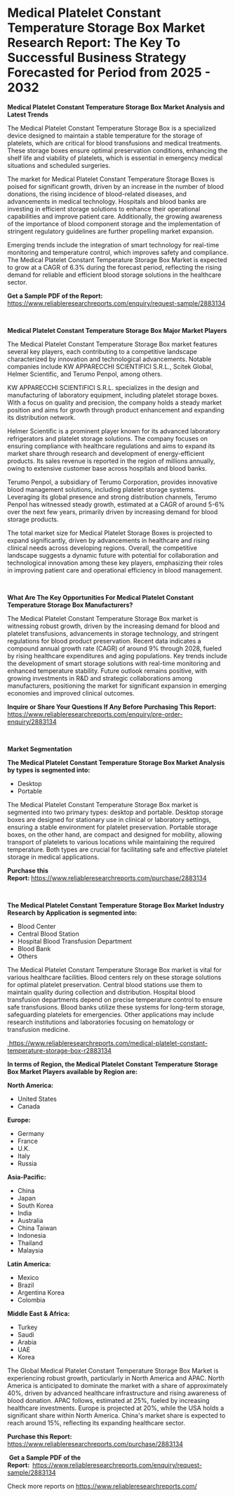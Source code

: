 <p><h1>Medical Platelet Constant Temperature Storage Box Market Research Report: The Key To Successful Business Strategy Forecasted for Period from 2025 - 2032</h1></p><p><strong>Medical Platelet Constant Temperature Storage Box Market Analysis and Latest Trends</strong></p>
<p><p>The Medical Platelet Constant Temperature Storage Box is a specialized device designed to maintain a stable temperature for the storage of platelets, which are critical for blood transfusions and medical treatments. These storage boxes ensure optimal preservation conditions, enhancing the shelf life and viability of platelets, which is essential in emergency medical situations and scheduled surgeries.</p><p>The market for Medical Platelet Constant Temperature Storage Boxes is poised for significant growth, driven by an increase in the number of blood donations, the rising incidence of blood-related diseases, and advancements in medical technology. Hospitals and blood banks are investing in efficient storage solutions to enhance their operational capabilities and improve patient care. Additionally, the growing awareness of the importance of blood component storage and the implementation of stringent regulatory guidelines are further propelling market expansion.</p><p>Emerging trends include the integration of smart technology for real-time monitoring and temperature control, which improves safety and compliance. The Medical Platelet Constant Temperature Storage Box Market is expected to grow at a CAGR of 6.3% during the forecast period, reflecting the rising demand for reliable and efficient blood storage solutions in the healthcare sector.</p></p>
<p><strong>Get a Sample PDF of the Report:&nbsp;</strong> <a href="https://www.reliableresearchreports.com/enquiry/request-sample/2883134?utm_campaign=2395&utm_medium=2&utm_source=Github&utm_content=ia&utm_term=13032025&utm_id=medical-platelet-constant-temperature-storage-box">https://www.reliableresearchreports.com/enquiry/request-sample/2883134</a></p>
<p>&nbsp;</p>
<p><strong>Medical Platelet Constant Temperature Storage Box Major Market Players</strong></p>
<p><p>The Medical Platelet Constant Temperature Storage Box market features several key players, each contributing to a competitive landscape characterized by innovation and technological advancements. Notable companies include KW APPARECCHI SCIENTIFICI S.R.L., Scitek Global, Helmer Scientific, and Terumo Penpol, among others.</p><p>KW APPARECCHI SCIENTIFICI S.R.L. specializes in the design and manufacturing of laboratory equipment, including platelet storage boxes. With a focus on quality and precision, the company holds a steady market position and aims for growth through product enhancement and expanding its distribution network.</p><p>Helmer Scientific is a prominent player known for its advanced laboratory refrigerators and platelet storage solutions. The company focuses on ensuring compliance with healthcare regulations and aims to expand its market share through research and development of energy-efficient products. Its sales revenue is reported in the region of millions annually, owing to extensive customer base across hospitals and blood banks.</p><p>Terumo Penpol, a subsidiary of Terumo Corporation, provides innovative blood management solutions, including platelet storage systems. Leveraging its global presence and strong distribution channels, Terumo Penpol has witnessed steady growth, estimated at a CAGR of around 5-6% over the next few years, primarily driven by increasing demand for blood storage products.</p><p>The total market size for Medical Platelet Storage Boxes is projected to expand significantly, driven by advancements in healthcare and rising clinical needs across developing regions. Overall, the competitive landscape suggests a dynamic future with potential for collaboration and technological innovation among these key players, emphasizing their roles in improving patient care and operational efficiency in blood management.</p></p>
<p>&nbsp;</p>
<p><strong>What Are The Key Opportunities For Medical Platelet Constant Temperature Storage Box Manufacturers?</strong></p>
<p><p>The Medical Platelet Constant Temperature Storage Box market is witnessing robust growth, driven by the increasing demand for blood and platelet transfusions, advancements in storage technology, and stringent regulations for blood product preservation. Recent data indicates a compound annual growth rate (CAGR) of around 9% through 2028, fueled by rising healthcare expenditures and aging populations. Key trends include the development of smart storage solutions with real-time monitoring and enhanced temperature stability. Future outlook remains positive, with growing investments in R&D and strategic collaborations among manufacturers, positioning the market for significant expansion in emerging economies and improved clinical outcomes.</p></p>
<p><strong>Inquire or Share Your Questions If Any Before Purchasing This Report:</strong> <a href="https://www.reliableresearchreports.com/enquiry/pre-order-enquiry/2883134?utm_campaign=2395&utm_medium=2&utm_source=Github&utm_content=ia&utm_term=13032025&utm_id=medical-platelet-constant-temperature-storage-box">https://www.reliableresearchreports.com/enquiry/pre-order-enquiry/2883134</a></p>
<p>&nbsp;</p>
<p><strong>Market Segmentation</strong></p>
<p><strong>The Medical Platelet Constant Temperature Storage Box Market Analysis by types is segmented into:</strong></p>
<p><ul><li> Desktop</li><li>Portable </li></ul></p>
<p><p>The Medical Platelet Constant Temperature Storage Box market is segmented into two primary types: desktop and portable. Desktop storage boxes are designed for stationary use in clinical or laboratory settings, ensuring a stable environment for platelet preservation. Portable storage boxes, on the other hand, are compact and designed for mobility, allowing transport of platelets to various locations while maintaining the required temperature. Both types are crucial for facilitating safe and effective platelet storage in medical applications.</p></p>
<p><strong>Purchase this Report:&nbsp;</strong><a href="https://www.reliableresearchreports.com/purchase/2883134?utm_campaign=2395&utm_medium=2&utm_source=Github&utm_content=ia&utm_term=13032025&utm_id=medical-platelet-constant-temperature-storage-box">https://www.reliableresearchreports.com/purchase/2883134</a></p>
<p>&nbsp;</p>
<p><strong>The Medical Platelet Constant Temperature Storage Box Market Industry Research by Application is segmented into:</strong></p>
<p><ul><li> Blood Center</li><li>Central Blood Station</li><li>Hospital Blood Transfusion Department</li><li>Blood Bank</li><li>Others </li></ul></p>
<p><p>The Medical Platelet Constant Temperature Storage Box market is vital for various healthcare facilities. Blood centers rely on these storage solutions for optimal platelet preservation. Central blood stations use them to maintain quality during collection and distribution. Hospital blood transfusion departments depend on precise temperature control to ensure safe transfusions. Blood banks utilize these systems for long-term storage, safeguarding platelets for emergencies. Other applications may include research institutions and laboratories focusing on hematology or transfusion medicine.</p></p>
<p><a href="https://www.reliableresearchreports.com/medical-platelet-constant-temperature-storage-box-r2883134?utm_campaign=2395&utm_medium=2&utm_source=Github&utm_content=ia&utm_term=13032025&utm_id=medical-platelet-constant-temperature-storage-box">&nbsp;https://www.reliableresearchreports.com/medical-platelet-constant-temperature-storage-box-r2883134</a></p>
<p><strong>In terms of Region, the Medical Platelet Constant Temperature Storage Box Market Players available by Region are:</strong></p>
<p>
    <p> <strong> North America: </strong>
        <ul>
            <li>United States</li>
            <li>Canada</li>
        </ul>
        </p> 
    <p> <strong> Europe: </strong>
        <ul>
            <li>Germany</li>
            <li>France</li>
            <li>U.K.</li>
            <li>Italy</li>
            <li>Russia</li>
        </ul>
        </p> 
    <p> <strong> Asia-Pacific: </strong>
        <ul>
            <li>China</li>
            <li>Japan</li>
            <li>South Korea</li>
            <li>India</li>
            <li>Australia</li>
            <li>China Taiwan</li>
            <li>Indonesia</li>
            <li>Thailand</li>
            <li>Malaysia</li>
        </ul>
        </p> 
    <p> <strong> Latin America: </strong>
        <ul>
            <li>Mexico</li>
            <li>Brazil</li>
            <li>Argentina Korea</li>
            <li>Colombia</li>
        </ul>
        </p> 
    <p> <strong> Middle East & Africa: </strong>
        <ul>
            <li>Turkey</li>
            <li>Saudi</li>
            <li>Arabia</li>
            <li>UAE</li>
            <li>Korea</li>
        </ul>
    </p>
    </p>
<p><p>The Global Medical Platelet Constant Temperature Storage Box Market is experiencing robust growth, particularly in North America and APAC. North America is anticipated to dominate the market with a share of approximately 40%, driven by advanced healthcare infrastructure and rising awareness of blood donation. APAC follows, estimated at 25%, fueled by increasing healthcare investments. Europe is projected at 20%, while the USA holds a significant share within North America. China's market share is expected to reach around 15%, reflecting its expanding healthcare sector.</p></p>
<p><strong>Purchase this Report: </strong><a href="https://www.reliableresearchreports.com/purchase/2883134?utm_campaign=2395&utm_medium=2&utm_source=Github&utm_content=ia&utm_term=13032025&utm_id=medical-platelet-constant-temperature-storage-box">https://www.reliableresearchreports.com/purchase/2883134</a></p>
<p>&nbsp;<strong>Get a Sample PDF of the Report:&nbsp;&nbsp;</strong><a href="https://www.reliableresearchreports.com/enquiry/request-sample/2883134?utm_campaign=2395&utm_medium=2&utm_source=Github&utm_content=ia&utm_term=13032025&utm_id=medical-platelet-constant-temperature-storage-box">https://www.reliableresearchreports.com/enquiry/request-sample/2883134</a></p>
<p><strong></strong></p>
<p>Check more reports on <a href="https://www.reliableresearchreports.com/?utm_campaign=2395&utm_medium=2&utm_source=Github&utm_content=ia&utm_term=13032025&utm_id=medical-platelet-constant-temperature-storage-box">https://www.reliableresearchreports.com/</a></p>
